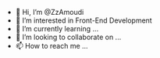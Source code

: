 - 👋 Hi, I’m @ZzAmoudi
- 👀 I’m interested in Front-End Development
- 🌱 I’m currently learning ...
- 💞️ I’m looking to collaborate on ...
- 📫 How to reach me ...

<!---
ZzAmoudi/ZzAmoudi is a ✨ special ✨ repository because its `README.md` (this file) appears on your GitHub profile.
You can click the Preview link to take a look at your changes.
--->
